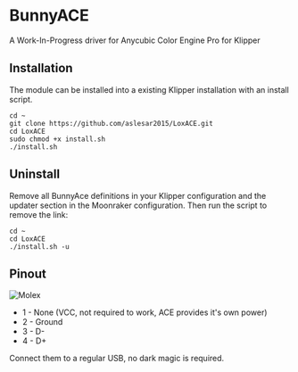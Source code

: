# BunnyACE

A Work-In-Progress driver for Anycubic Color Engine Pro for Klipper

## Installation
The module can be installed into a existing Klipper installation with an install script. 

    cd ~
    git clone https://github.com/aslesar2015/LoxACE.git
    cd LoxACE
    sudo chmod +x install.sh
    ./install.sh

## Uninstall

Remove all BunnyAce definitions in your Klipper configuration and the updater
section in the Moonraker configuration. Then run the script to remove the link:

    cd ~
    cd LoxACE
    ./install.sh -u

## Pinout

![Molex](/.github/img/molex.png)

- 1 - None (VCC, not required to work, ACE provides it's own power)
- 2 - Ground
- 3 - D-
- 4 - D+

Connect them to a regular USB, no dark magic is required.
